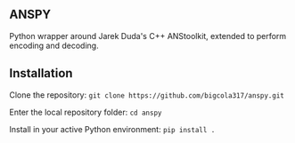 ## ANSPY

Python wrapper around Jarek Duda's C++ ANStoolkit, extended to perform encoding and decoding.

## Installation

Clone the repository:
`
git clone https://github.com/bigcola317/anspy.git
`

Enter the local repository folder:
`
cd anspy
`

Install in your active Python environment:
`
pip install .
`